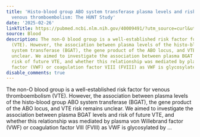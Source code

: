 ```yaml
---
title: 'Histo-blood group ABO system transferase plasma levels and risk of future
  venous thromboembolism: The HUNT Study'
date: '2025-02-26'
linkTitle: https://pubmed.ncbi.nlm.nih.gov/40009491/?utm_source=curl&utm_medium=rss&utm_campaign=journals&utm_content=7603509&fc=None&ff=20250227170931&v=2.18.0.post9+e462414
source: Blood
description: The non-O blood group is a well-established risk factor for venous thromboembolism
  (VTE). However, the association between plasma levels of the histo-blood group ABO
  system transferase (BGAT), the gene product of the ABO locus, and VTE risk remains
  unclear. We aimed to investigate the association between plasma BGAT levels and
  risk of future VTE, and whether this relationship was mediated by plasma von Willebrand
  factor (VWF) or coagulation factor VIII (FVIII) as VWF is glycosylated by ...
disable_comments: true
---
```

The non-O blood group is a well-established risk factor for venous thromboembolism (VTE). However, the association between plasma levels of the histo-blood group ABO system transferase (BGAT), the gene product of the ABO locus, and VTE risk remains unclear. We aimed to investigate the association between plasma BGAT levels and risk of future VTE, and whether this relationship was mediated by plasma von Willebrand factor (VWF) or coagulation factor VIII (FVIII) as VWF is glycosylated by ...